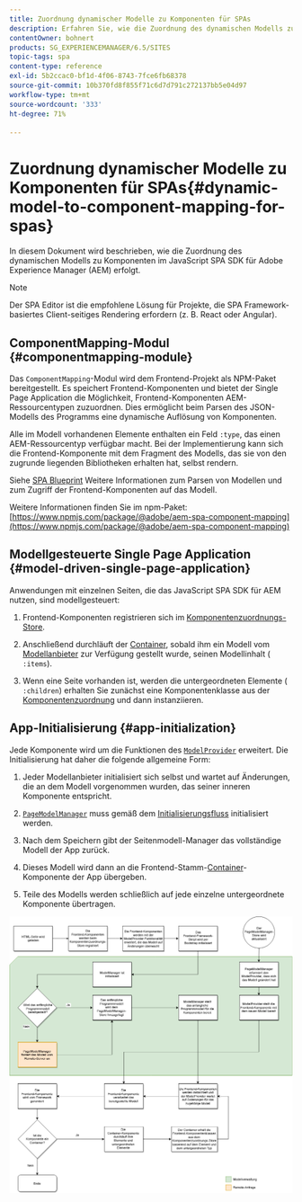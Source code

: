 ```yaml
---
title: Zuordnung dynamischer Modelle zu Komponenten für SPAs
description: Erfahren Sie, wie die Zuordnung des dynamischen Modells zu Komponenten im JavaScript SPA SDK für Adobe Experience Manager erfolgt.
contentOwner: bohnert
products: SG_EXPERIENCEMANAGER/6.5/SITES
topic-tags: spa
content-type: reference
exl-id: 5b2ccac0-bf1d-4f06-8743-7fce6fb68378
source-git-commit: 10b370fd8f855f71c6d7d791c272137bb5e04d97
workflow-type: tm+mt
source-wordcount: '333'
ht-degree: 71%

---
```


# Zuordnung dynamischer Modelle zu Komponenten für SPAs{#dynamic-model-to-component-mapping-for-spas}

In diesem Dokument wird beschrieben, wie die Zuordnung des dynamischen Modells zu Komponenten im JavaScript SPA SDK für Adobe Experience Manager (AEM) erfolgt.

>[!NOTE]
>
>Der SPA Editor ist die empfohlene Lösung für Projekte, die SPA Framework-basiertes Client-seitiges Rendering erfordern (z. B. React oder Angular).

## ComponentMapping-Modul {#componentmapping-module}

Das `ComponentMapping`-Modul wird dem Frontend-Projekt als NPM-Paket bereitgestellt. Es speichert Frontend-Komponenten und bietet der Single Page Application die Möglichkeit, Frontend-Komponenten AEM-Ressourcentypen zuzuordnen. Dies ermöglicht beim Parsen des JSON-Modells des Programms eine dynamische Auflösung von Komponenten.

Alle im Modell vorhandenen Elemente enthalten ein Feld `:type`, das einen AEM-Ressourcentyp verfügbar macht. Bei der Implementierung kann sich die Frontend-Komponente mit dem Fragment des Modells, das sie von den zugrunde liegenden Bibliotheken erhalten hat, selbst rendern.

Siehe [SPA Blueprint](/help/sites-developing/spa-blueprint.md) Weitere Informationen zum Parsen von Modellen und zum Zugriff der Frontend-Komponenten auf das Modell.

Weitere Informationen finden Sie im npm-Paket: [https://www.npmjs.com/package/@adobe/aem-spa-component-mapping](https://www.npmjs.com/package/@adobe/aem-spa-component-mapping)

## Modellgesteuerte Single Page Application {#model-driven-single-page-application}

Anwendungen mit einzelnen Seiten, die das JavaScript SPA SDK für AEM nutzen, sind modellgesteuert:

1. Frontend-Komponenten registrieren sich im [Komponentenzuordnungs-Store](/help/sites-developing/spa-dynamic-model-to-component-mapping.md#componentmapping-module).
1. Anschließend durchläuft der [Container](/help/sites-developing/spa-blueprint.md#container), sobald ihm ein Modell vom [Modellanbieter](/help/sites-developing/spa-blueprint.md#the-model-provider) zur Verfügung gestellt wurde, seinen Modellinhalt ( `:items`).

1. Wenn eine Seite vorhanden ist, werden die untergeordneten Elemente ( `:children`) erhalten Sie zunächst eine Komponentenklasse aus der [Komponentenzuordnung](/help/sites-developing/spa-blueprint.md#componentmapping) und dann instanziieren.

## App-Initialisierung {#app-initialization}

Jede Komponente wird um die Funktionen des [`ModelProvider`](/help/sites-developing/spa-blueprint.md#the-model-provider) erweitert. Die Initialisierung hat daher die folgende allgemeine Form:

1. Jeder Modellanbieter initialisiert sich selbst und wartet auf Änderungen, die an dem Modell vorgenommen wurden, das seiner inneren Komponente entspricht.
1. [`PageModelManager`](/help/sites-developing/spa-blueprint.md#pagemodelmanager) muss gemäß dem [Initialisierungsfluss](/help/sites-developing/spa-blueprint.md) initialisiert werden.

1. Nach dem Speichern gibt der Seitenmodell-Manager das vollständige Modell der App zurück.
1. Dieses Modell wird dann an die Frontend-Stamm-[Container](/help/sites-developing/spa-blueprint.md#container)-Komponente der App übergeben.
1. Teile des Modells werden schließlich auf jede einzelne untergeordnete Komponente übertragen.

![app_model_initialization](assets/app_model_initialization.png)
